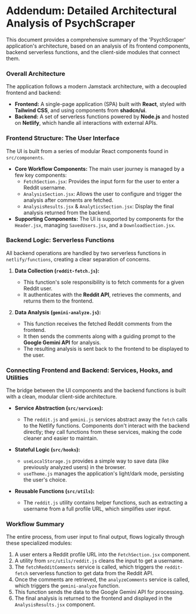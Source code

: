 # Addendum: Detailed Architectural Analysis of PsychScraper

This document provides a comprehensive summary of the 'PsychScraper' application's architecture, based on an analysis of its frontend components, backend serverless functions, and the client-side modules that connect them.

### **Overall Architecture**

The application follows a modern Jamstack architecture, with a decoupled frontend and backend:

*   **Frontend:** A single-page application (SPA) built with **React**, styled with **Tailwind CSS**, and using components from **shadcn/ui**.
*   **Backend:** A set of serverless functions powered by **Node.js** and hosted on **Netlify**, which handle all interactions with external APIs.

### **Frontend Structure: The User Interface**

The UI is built from a series of modular React components found in `src/components`.

*   **Core Workflow Components:** The main user journey is managed by a few key components:
    *   `FetchSection.jsx`: Provides the input form for the user to enter a Reddit username.
    *   `AnalysisSection.jsx`: Allows the user to configure and trigger the analysis after comments are fetched.
    *   `AnalysisResults.jsx` & `AnalyticsSection.jsx`: Display the final analysis returned from the backend.
*   **Supporting Components:** The UI is supported by components for the `Header.jsx`, managing `SavedUsers.jsx`, and a `DownloadSection.jsx`.

### **Backend Logic: Serverless Functions**

All backend operations are handled by two serverless functions in `netlify/functions`, creating a clear separation of concerns.

1.  **Data Collection (`reddit-fetch.js`):**
    *   This function's sole responsibility is to fetch comments for a given Reddit user.
    *   It authenticates with the **Reddit API**, retrieves the comments, and returns them to the frontend.

2.  **Data Analysis (`gemini-analyze.js`):**
    *   This function receives the fetched Reddit comments from the frontend.
    *   It then sends the comments along with a guiding prompt to the **Google Gemini API** for analysis.
    *   The resulting analysis is sent back to the frontend to be displayed to the user.

### **Connecting Frontend and Backend: Services, Hooks, and Utilities**

The bridge between the UI components and the backend functions is built with a clean, modular client-side architecture.

*   **Service Abstraction (`src/services`):**
    *   The `reddit.js` and `gemini.js` services abstract away the `fetch` calls to the Netlify functions. Components don't interact with the backend directly; they call functions from these services, making the code cleaner and easier to maintain.

*   **Stateful Logic (`src/hooks`):**
    *   `useLocalStorage.js` provides a simple way to save data (like previously analyzed users) in the browser.
    *   `useTheme.js` manages the application's light/dark mode, persisting the user's choice.

*   **Reusable Functions (`src/utils`):**
    *   The `reddit.js` utility contains helper functions, such as extracting a username from a full profile URL, which simplifies user input.

### **Workflow Summary**

The entire process, from user input to final output, flows logically through these specialized modules:

1.  A user enters a Reddit profile URL into the `FetchSection.jsx` component.
2.  A utility from `src/utils/reddit.js` cleans the input to get a username.
3.  The `fetchRedditComments` service is called, which triggers the `reddit-fetch` serverless function to get data from the Reddit API.
4.  Once the comments are retrieved, the `analyzeComments` service is called, which triggers the `gemini-analyze` function.
5.  This function sends the data to the Google Gemini API for processing.
6.  The final analysis is returned to the frontend and displayed in the `AnalysisResults.jsx` component.